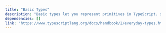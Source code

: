 ```yaml
---
title: "Basic Types"
description: "Basic types let you represent primitives in TypeScript. string, number and boolean are all basic types."
dependencies: []
link: "https://www.typescriptlang.org/docs/handbook/2/everyday-types.html#the-primitives-string-number-and-boolean"
---
```

